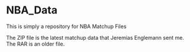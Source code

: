 # NBA_Data

This is simply a repository for NBA Matchup Files

The ZIP file is the latest matchup data that Jeremias Englemann sent me.  The RAR is an older file.
